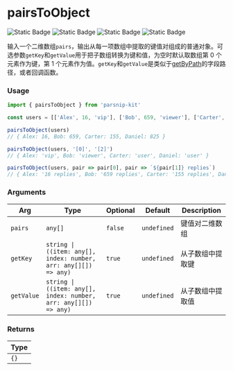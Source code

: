 # pairsToObject
![Static Badge](https://img.shields.io/badge/Statement%20Coverage-100.00%-brightgreen) ![Static Badge](https://img.shields.io/badge/Branch%20Coverage-100.00%-brightgreen) ![Static Badge](https://img.shields.io/badge/Function%20Coverage-100.00%-brightgreen) ![Static Badge](https://img.shields.io/badge/Line%20Coverage-100.00%-brightgreen)
      
输入一个二维数组`pairs`，输出从每一项数组中提取的键值对组成的普通对象。可选参数`getKey`和`getValue`用于把子数组转换为键和值，为空时默认取数组第 0 个元素作为键，第 1 个元素作为值。`getKey`和`getValue`是类似于[getByPath](../object/getByPath)的字段路径，或者回调函数。

### Usage

```ts
import { pairsToObject } from 'parsnip-kit'

const users = [['Alex', 16, 'vip'], ['Bob', 659, 'viewer'], ['Carter', 155, 'user'], ['Daniel', 825, 'user']]

pairsToObject(users)
// { Alex: 16, Bob: 659, Carter: 155, Daniel: 825 }

pairsToObject(users, '[0]', '[2]')
// { Alex: 'vip', Bob: 'viewer', Carter: 'user', Daniel: 'user' }

pairsToObject(users, pair => pair[0], pair => `${pair[1]} replies`)
// { Alex: '16 replies', Bob: '659 replies', Carter: '155 replies', Daniel: '825 replies' }
```

      
### Arguments
      
| Arg | Type | Optional | Default | Description |
| --- | --- | --- | --- | --- |
| `pairs` | `any[]` | `false` | `undefined` | 键值对二维数组  |
| `getKey` | `string \| ((item: any[], index: number, arr: any[][]) => any)` | `true` | `undefined` | 从子数组中提取键   |
| `getValue` | `string \| ((item: any[], index: number, arr: any[][]) => any)` | `true` | `undefined` | 从子数组中提取值   |
      
### Returns

| Type |
| ---  |
| `{}`  |